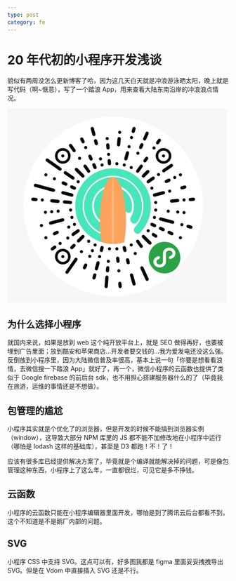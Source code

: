 ```yaml
---
type: post
category: fe
---
```


# 20 年代初的小程序开发浅谈

貌似有两周没怎么更新博客了哈，因为这几天白天就是冲浪游泳晒太阳，晚上就是写代码（啊~惬意），写了一个踏浪 App，用来查看大陆东南沿岸的冲浪浪点情况。

![踏浪小程序码](./2020-07-17.jpg)

## 为什么选择小程序

就国内来说，如果是放到 web 这个纯开放平台上，就是 SEO 做得再好，也要被埋到广告里面；放到酷安和苹果商店...开发者要交钱的...我为爱发电还没这么强。反倒放到小程序里，因为大陆微信普及率很高，基本上说一句「你要是想看看浪情，去微信搜一下踏浪 App」就好了，再一个，微信小程序的云函数也提供了类似于 Google firebase 的前后台 sdk，也不用担心搭建服务器什么的了（毕竟我在旅游，运维的事情还是不想做）。

## 包管理的尴尬

小程序其实就是个优化了的浏览器，但是开发的时候不能搞到浏览器实例（window），这导致大部分 NPM 库里的 JS 都不能不加修改地在小程序中运行（哪怕是 lodash 这样的基础库），甚至是 D3 都跑！不！了！

应该有很多库已经提供解决方案了，毕竟就是个编译就能解决掉的问题，可是像包管理这种东西，小程序上了这么年，一直都很烂，可见它是多不挣钱。

## 云函数

小程序的云函数只能在小程序编辑器里面开发，哪怕是到了腾讯云后台都看不到，这个不知道是不是鹅厂内部的问题。

## SVG

小程序 CSS 中支持 SVG。这点可以有，好多图我都是 figma 里面妥妥拽拽导出 SVG。但是在 Vdom 中直接插入 SVG 还是不行。
